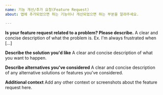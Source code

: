 ```yaml
---
name: 기능 개선/추가 요청(Feature Request)
about: 앱에 추가되었으면 하는 기능이나 개선되었으면 하는 부분을 알랴주세요.

---
```


**Is your feature request related to a problem? Please describe.**
A clear and concise description of what the problem is. Ex. I'm always frustrated when [...]

**Describe the solution you'd like**
A clear and concise description of what you want to happen.

**Describe alternatives you've considered**
A clear and concise description of any alternative solutions or features you've considered.

**Additional context**
Add any other context or screenshots about the feature request here.
